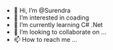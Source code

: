 - 👋 Hi, I’m @Surendra
- 👀 I’m interested in coading
- 🌱 I’m currently learning C# .Net
- 💞️ I’m looking to collaborate on ...
- 📫 How to reach me ...

<!---
Surendra2670/Surendra2670 is a ✨ special ✨ repository because its `README.md` (this file) appears on your GitHub profile.
You can click the Preview link to take a look at your changes.
--->
